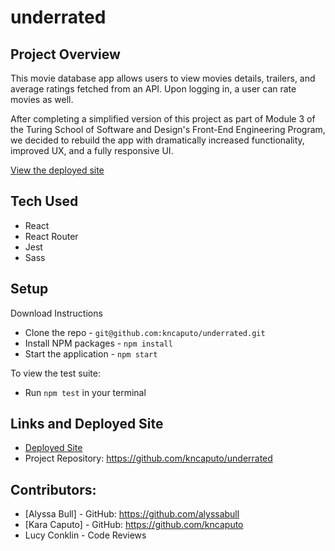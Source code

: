 # underrated


## Project Overview 
This movie database app allows users to view movies details, trailers, and average ratings fetched from an API. Upon logging in, a user can rate movies as well. 

After completing a simplified version of this project as part of Module 3 of the Turing School of Software and Design's Front-End Engineering Program, we decided to rebuild the app with dramatically increased functionality, improved UX, and a fully responsive UI. 

[View the deployed site](https://kncaputo.github.io/underrated/)

## Tech Used
- React
- React Router
- Jest
- Sass

## Setup
Download Instructions 
- Clone the repo - `git@github.com:kncaputo/underrated.git`
- Install NPM packages - `npm install`
- Start the application - `npm start`

To view the test suite:
- Run `npm test` in your terminal

## Links and Deployed Site
- [Deployed Site](https://kncaputo.github.io/underrated/)
- Project Repository: https://github.com/kncaputo/underrated

## Contributors:
- [Alyssa Bull] - GitHub: https://github.com/alyssabull
- [Kara Caputo] - GitHub: https://github.com/kncaputo
- Lucy Conklin - Code Reviews
